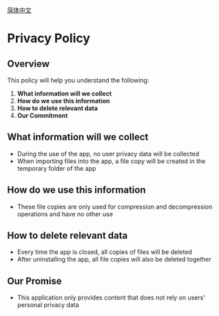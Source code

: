 
[简体中文](/privacy/archiver/?lang=zh)

# Privacy Policy

## Overview

This policy will help you understand the following:
1. **What information will we collect**
2. **How do we use this information**
3. **How to delete relevant data**
4. **Our Commitment**

## What information will we collect

- During the use of the app, no user privacy data will be collected
- When importing files into the app, a file copy will be created in the temporary folder of the app

## How do we use this information

- These file copies are only used for compression and decompression operations and have no other use

## How to delete relevant data

- Every time the app is closed, all copies of files will be deleted
- After uninstalling the app, all file copies will also be deleted together

## Our Promise

- This application only provides content that does not rely on users' personal privacy data